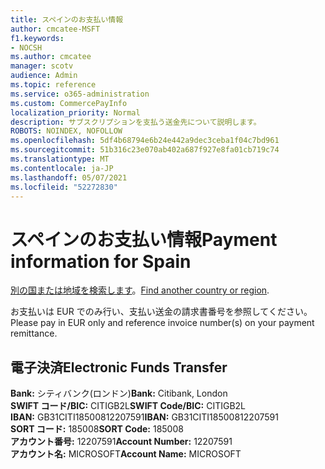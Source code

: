 ```yaml
---
title: スペインのお支払い情報
author: cmcatee-MSFT
f1.keywords:
- NOCSH
ms.author: cmcatee
manager: scotv
audience: Admin
ms.topic: reference
ms.service: o365-administration
ms.custom: CommercePayInfo
localization_priority: Normal
description: サブスクリプションを支払う送金先について説明します。
ROBOTS: NOINDEX, NOFOLLOW
ms.openlocfilehash: 5df4b68794e6b24e442a9dec3ceba1f04c7bd961
ms.sourcegitcommit: 51b316c23e070ab402a687f927e8fa01cb719c74
ms.translationtype: MT
ms.contentlocale: ja-JP
ms.lasthandoff: 05/07/2021
ms.locfileid: "52272830"
---
```

# <a name="payment-information-for-spain"></a><span data-ttu-id="6e48a-103">スペインのお支払い情報</span><span class="sxs-lookup"><span data-stu-id="6e48a-103">Payment information for Spain</span></span>

<span data-ttu-id="6e48a-104">[別の国または地域を検索します](../billing-and-payments/pay-for-your-subscription.md)。</span><span class="sxs-lookup"><span data-stu-id="6e48a-104">[Find another country or region](../billing-and-payments/pay-for-your-subscription.md).</span></span>

<span data-ttu-id="6e48a-105">お支払いは EUR でのみ行い、支払い送金の請求書番号を参照してください。</span><span class="sxs-lookup"><span data-stu-id="6e48a-105">Please pay in EUR only and reference invoice number(s) on your payment remittance.</span></span>

## <a name="electronic-funds-transfer"></a><span data-ttu-id="6e48a-106">電子決済</span><span class="sxs-lookup"><span data-stu-id="6e48a-106">Electronic Funds Transfer</span></span>

<span data-ttu-id="6e48a-107">**Bank:** シティバンク(ロンドン)</span><span class="sxs-lookup"><span data-stu-id="6e48a-107">**Bank:** Citibank, London</span></span>  
<span data-ttu-id="6e48a-108">**SWIFT コード/BIC:** CITIGB2L</span><span class="sxs-lookup"><span data-stu-id="6e48a-108">**SWIFT Code/BIC:** CITIGB2L</span></span>  
<span data-ttu-id="6e48a-109">**IBAN:** GB31CITI18500812207591</span><span class="sxs-lookup"><span data-stu-id="6e48a-109">**IBAN:** GB31CITI18500812207591</span></span>  
<span data-ttu-id="6e48a-110">**SORT コード:** 185008</span><span class="sxs-lookup"><span data-stu-id="6e48a-110">**SORT Code:** 185008</span></span>  
<span data-ttu-id="6e48a-111">**アカウント番号:** 12207591</span><span class="sxs-lookup"><span data-stu-id="6e48a-111">**Account Number:** 12207591</span></span>  
<span data-ttu-id="6e48a-112">**アカウント名:** MICROSOFT</span><span class="sxs-lookup"><span data-stu-id="6e48a-112">**Account Name:** MICROSOFT</span></span>